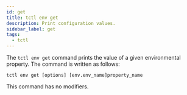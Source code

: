 ```yaml
---
id: get
title: tctl env get
description: Print configuration values.
sidebar_label: get
tags:
  - tctl
---
```


The `tctl env get` command prints the value of a given environmental property.
The command is written as follows:

`tctl env get [options] [env.env_name]property_name`

This command has no modifiers.
